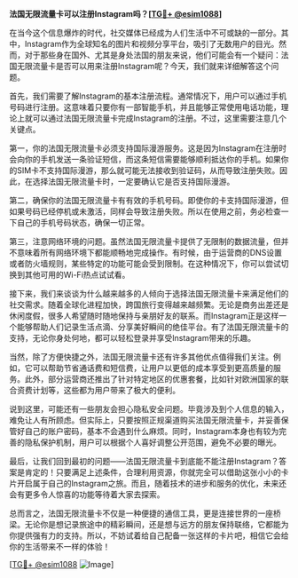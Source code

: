 **法国无限流量卡可以注册Instagram吗？[[TG💪+ @esim1088](https://t.me/s/esim1088)]**

在当今这个信息爆炸的时代，社交媒体已经成为人们生活中不可或缺的一部分。其中，Instagram作为全球知名的图片和视频分享平台，吸引了无数用户的目光。然而，对于那些身在国外、尤其是身处法国的朋友来说，他们可能会有一个疑问：法国无限流量卡是否可以用来注册Instagram呢？今天，我们就来详细解答这个问题。

首先，我们需要了解Instagram的基本注册流程。通常情况下，用户可以通过手机号码进行注册。这意味着只要你有一部智能手机，并且能够正常使用电话功能，理论上就可以通过法国无限流量卡完成Instagram的注册。不过，这里需要注意几个关键点。

第一，你的法国无限流量卡必须支持国际漫游服务。这是因为Instagram在注册时会向你的手机发送一条验证短信，而这条短信需要能够顺利抵达你的手机。如果你的SIM卡不支持国际漫游，那么就可能无法接收到验证码，从而导致注册失败。因此，在选择法国无限流量卡时，一定要确认它是否支持国际漫游。

第二，确保你的法国无限流量卡有有效的手机号码。即使你的卡支持国际漫游，但如果号码已经停机或未激活，同样会导致注册失败。所以在使用之前，务必检查一下自己的手机号码状态，确保一切正常。

第三，注意网络环境的问题。虽然法国无限流量卡提供了无限制的数据流量，但并不意味着所有网络环境下都能顺畅地完成操作。有时候，由于运营商的DNS设置或者防火墙规则，某些特定的功能可能会受到限制。在这种情况下，你可以尝试切换到其他可用的Wi-Fi热点试试看。

接下来，我们来谈谈为什么越来越多的人倾向于选择法国无限流量卡来满足他们的社交需求。随着全球化进程加快，跨国旅行变得越来越频繁。无论是商务出差还是休闲度假，很多人希望随时随地保持与亲朋好友的联系。而Instagram正是这样一个能够帮助人们记录生活点滴、分享美好瞬间的绝佳平台。有了法国无限流量卡的支持，无论你身处何地，都可以轻松登录并享受Instagram带来的乐趣。

当然，除了方便快捷之外，法国无限流量卡还有许多其他优点值得我们关注。例如，它可以帮助节省通话费和短信费，让用户以更低的成本享受到更高质量的服务。此外，部分运营商还推出了针对特定地区的优惠套餐，比如针对欧洲国家的联合资费计划等，这些都为用户带来了极大的便利。

说到这里，可能还有一些朋友会担心隐私安全问题。毕竟涉及到个人信息的输入，难免让人有所顾虑。但实际上，只要按照正规渠道购买法国无限流量卡，并妥善保管好自己的账户密码，基本不会遇到什么麻烦。同时，Instagram本身也有较为完善的隐私保护机制，用户可以根据个人喜好调整公开范围，避免不必要的曝光。

最后，让我们回到最初的问题——法国无限流量卡到底能不能注册Instagram？答案是肯定的！只要满足上述条件，合理利用资源，你就完全可以借助这张小小的卡片开启属于自己的Instagram之旅。而且，随着技术的进步和服务的优化，未来还会有更多令人惊喜的功能等待着大家去探索。

总而言之，法国无限流量卡不仅是一种便捷的通信工具，更是连接世界的一座桥梁。无论你是想记录旅途中的精彩瞬间，还是想与远方的朋友保持联络，它都能为你提供强有力的支持。所以，不妨试着给自己配备一张这样的卡片吧，相信它会给你的生活带来不一样的体验！

[[TG💪+ @esim1088](https://t.me/s/esim1088) ![Image](https://i.postimg.cc/4NQfJmqS/Snipaste-2025-05-13-00-14-12.png)]